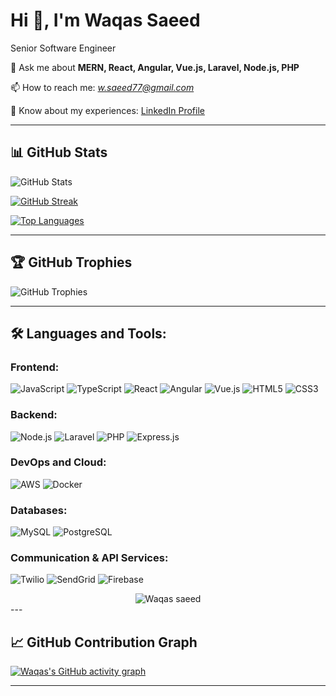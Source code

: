 # Hi 👋, I'm Waqas Saeed

Senior Software Engineer 

💬 Ask me about **MERN, React, Angular, Vue.js, Laravel, Node.js, PHP**

📫 How to reach me: *w.saeed77@gmail.com*

🔗 Know about my experiences: [LinkedIn Profile](https://www.linkedin.com/in/waqas-saeed778)

---

## 📊 GitHub Stats

![GitHub Stats](https://github-readme-stats.vercel.app/api?username=wsaeed77&show_icons=true&theme=default&hide_border=false)

[![GitHub Streak](https://streak-stats.demolab.com?user=wsaeed77&theme=white&hide_border=true)](https://git.io/streak-stats)

[![Top Languages](https://github-readme-stats.vercel.app/api/top-langs/?username=wsaeed77&layout=compact&theme=white&hide_border=true)](https://github.com/wsaeed77)

---

## 🏆 GitHub Trophies

![GitHub Trophies](https://github-profile-trophy.vercel.app/?username=wsaeed77&theme=flat&column=6&no-frame=true&margin-w=15)

---

## 🛠 Languages and Tools:

### Frontend:
![JavaScript](https://img.shields.io/badge/JavaScript-F7DF1E?style=for-the-badge&logo=javascript&logoColor=black)
![TypeScript](https://img.shields.io/badge/TypeScript-007ACC?style=for-the-badge&logo=typescript&logoColor=white)
![React](https://img.shields.io/badge/React-61DAFB?style=for-the-badge&logo=react&logoColor=black)
![Angular](https://img.shields.io/badge/Angular-DD0031?style=for-the-badge&logo=angular&logoColor=white)
![Vue.js](https://img.shields.io/badge/Vue.js-4FC08D?style=for-the-badge&logo=vue-dot-js&logoColor=white)
![HTML5](https://img.shields.io/badge/HTML5-E34F26?style=for-the-badge&logo=html5&logoColor=white)
![CSS3](https://img.shields.io/badge/CSS3-1572B6?style=for-the-badge&logo=css3&logoColor=white)

### Backend:
![Node.js](https://img.shields.io/badge/Node.js-339933?style=for-the-badge&logo=nodedotjs&logoColor=white)
![Laravel](https://img.shields.io/badge/Laravel-FF2D20?style=for-the-badge&logo=laravel&logoColor=white)
![PHP](https://img.shields.io/badge/PHP-777BB4?style=for-the-badge&logo=php&logoColor=white)
![Express.js](https://img.shields.io/badge/Express.js-404D59?style=for-the-badge)

### DevOps and Cloud:
![AWS](https://img.shields.io/badge/AWS-232F3E?style=for-the-badge&logo=amazonaws&logoColor=white)
![Docker](https://img.shields.io/badge/Docker-2496ED?style=for-the-badge&logo=docker&logoColor=white)

### Databases:
![MySQL](https://img.shields.io/badge/MySQL-4479A1?style=for-the-badge&logo=mysql&logoColor=white)
![PostgreSQL](https://img.shields.io/badge/PostgreSQL-4169E1?style=for-the-badge&logo=postgresql&logoColor=white)

### Communication & API Services:
![Twilio](https://img.shields.io/badge/Twilio-F22F46?style=for-the-badge&logo=twilio&logoColor=white)
![SendGrid](https://img.shields.io/badge/SendGrid-4285F4?style=for-the-badge&logo=sendgrid&logoColor=white)
![Firebase](https://img.shields.io/badge/Firebase-FFCA28?style=for-the-badge&logo=firebase&logoColor=black)

<div align="center">
    <img align="center" src="http://github-profile-summary-cards.vercel.app/api/cards/profile-details?username=wsaeed77&theme=github" alt="Waqas saeed" />
</div>
---

## 📈 GitHub Contribution Graph

[![Waqas's GitHub activity graph](https://github-readme-activity-graph.cyclic.app/graph?username=wsaeed77&bg_color=ffffff&color=000000&line=007acc&point=ff0000&area=true&hide_border=true)](https://github.com/wsaeed77)

---

